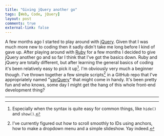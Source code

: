 ```yaml
---
title: "Giving jQuery another go"
tags: [Web, Code, jQuery]
layout: post
comments: true
external-link: false
---
```


A few months ago I started to play around with [jQuery](http://jquery.com/ "jQuery"). Given that I was much more new to coding then it sadly didn't take me long before I kind of gave up. After playing around with [Ruby](http://www.ruby-lang.org/ "Ruby") for a few months I decided to give jQuery another go and so far I think that I've got the basics down. Ruby and jQuery are totally different, but after learning the general basics of coding it's been relatively easy to pick it up[^20130321-1]. I'm obviously very much a beginner though. I've thrown together a few simple scripts[^20130321-2] in a GitHub repo that I've appropriately named "[yayQuery](https://github.com/gummesson/yayquery "yayQuery")" that might come in handy. It's been pretty fun and who knows, some day I might get the hang of this whole front-end development thing?

***

[^20130321-1]: Especially when the syntax is quite easy for common things, like `hide()` and `show()`.
[^20130321-2]: I've currently figured out how to scroll smoothly to IDs using anchors, how to make a dropdown menu and a simple slideshow. Yay indeed.

